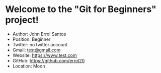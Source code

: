 # Welcome to the "Git for Beginners" project!

* Author: John Errol Santos
* Position: Beginner
* Twitter: no twitter account
* Gmail: test@gmail.com
* Website: https://www.test.com
* GitHub: https://github.com/errol20
* Location: Moon
